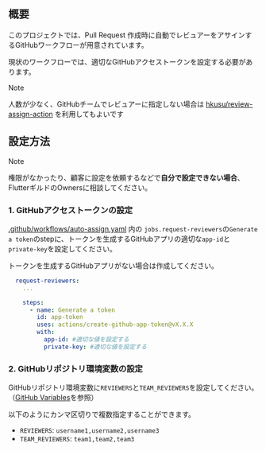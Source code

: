 ## 概要

このプロジェクトでは、Pull Request 作成時に自動でレビュアーをアサインするGitHubワークフローが用意されています。

現状のワークフローでは、適切なGitHubアクセストークンを設定する必要があります。

> [!NOTE]
> 人数が少なく、GitHubチームでレビュアーに指定しない場合は [hkusu/review-assign-action] を利用してもよいです

## 設定方法

> [!NOTE]
> 権限がなかったり、顧客に設定を依頼するなどで**自分で設定できない場合**、FlutterギルドのOwnersに相談してください。

### 1. GitHubアクセストークンの設定

[.github/workflows/auto-assign.yaml] 内の
`jobs.request-reviewers`の`Generate a token`のstepに、トークンを生成するGitHubアプリの適切な`app-id`と`private-key`を設定してください。

トークンを生成するGitHubアプリがない場合は作成してください。

```yaml
  request-reviewers:
    ...

    steps:
      - name: Generate a token
        id: app-token
        uses: actions/create-github-app-token@vX.X.X
        with:
          app-id: #適切な値を設定する
          private-key: #適切な値を設定する
```

### 2. GitHubリポジトリ環境変数の設定

GitHubリポジトリ環境変数に`REVIEWERS`と`TEAM_REVIEWERS`を設定してください。（[GitHub Variables]を参照）

以下のようにカンマ区切りで複数指定することができます。

- `REVIEWERS`: `username1,username2,username3`
- `TEAM_REVIEWERS`: `team1,team2,team3`

<!-- Links -->

[hkusu/review-assign-action]: https://github.com/hkusu/review-assign-action
[.github/workflows/auto-assign.yaml]: /.github/workflows/auto-assign.yaml
[GitHub Variables]: https://docs.github.com/en/actions/learn-github-actions/variables
